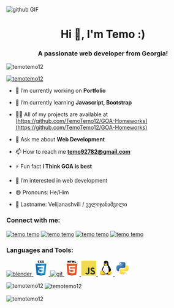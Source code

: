 
![github GIF](https://github.com/user-attachments/assets/83cfb9d1-3f4b-49c3-a2b4-faaa5d6dc3ac)


<h1 align="center">Hi 👋, I'm Temo :)</h1>
<h3 align="center">A passionate web developer from Georgia!</h3>

<p align="left"> <img src="https://komarev.com/ghpvc/?username=temotemo12&label=Profile%20views&color=0e75b6&style=flat" alt="temotemo12" /> </p>

<p align="left"> <a href="https://github.com/ryo-ma/github-profile-trophy"><img src="https://github-profile-trophy.vercel.app/?username=temotemo12" alt="temotemo12" /></a> </p>

- 🔭 I’m currently working on **Portfolio**

- 🌱 I’m currently learning **Javascript, Bootstrap**

- 👨‍💻 All of my projects are available at [https://github.com/TemoTemo12/GOA-Homeworks](https://github.com/TemoTemo12/GOA-Homeworks)

- 💬 Ask me about **Web Development**

- 📫 How to reach me **temo92782@gmail.com**

- ⚡ Fun fact **i Think GOA is best**

- 👀 I’m interested in  web development

- 😄 Pronouns: He/Him

- 🙈 Lastname:   Velijanashvili / ველიჯანაშვილი

 
<h3 align="left">Connect with me:</h3>
<p align="left">
<a href="https://codepen.io/temo temo" target="blank"><img align="center" src="https://raw.githubusercontent.com/rahuldkjain/github-profile-readme-generator/master/src/images/icons/Social/codepen.svg" alt="temo temo" height="30" width="40" /></a>
<a href="https://stackoverflow.com/users/temo temo" target="blank"><img align="center" src="https://raw.githubusercontent.com/rahuldkjain/github-profile-readme-generator/master/src/images/icons/Social/stack-overflow.svg" alt="temo temo" height="30" width="40" /></a>
<a href="https://fb.com/temo temo" target="blank"><img align="center" src="https://raw.githubusercontent.com/rahuldkjain/github-profile-readme-generator/master/src/images/icons/Social/facebook.svg" alt="temo temo" height="30" width="40" /></a>
<a href="https://instagram.com/temo temo" target="blank"><img align="center" src="https://raw.githubusercontent.com/rahuldkjain/github-profile-readme-generator/master/src/images/icons/Social/instagram.svg" alt="temo temo" height="30" width="40" /></a>
</p>

<h3 align="left">Languages and Tools:</h3>
<p align="left"> <a href="https://www.blender.org/" target="_blank" rel="noreferrer"> <img src="https://download.blender.org/branding/community/blender_community_badge_white.svg" alt="blender" width="40" height="40"/> </a> <a href="https://www.w3schools.com/css/" target="_blank" rel="noreferrer"> <img src="https://raw.githubusercontent.com/devicons/devicon/master/icons/css3/css3-original-wordmark.svg" alt="css3" width="40" height="40"/> </a> <a href="https://git-scm.com/" target="_blank" rel="noreferrer"> <img src="https://www.vectorlogo.zone/logos/git-scm/git-scm-icon.svg" alt="git" width="40" height="40"/> </a> <a href="https://www.w3.org/html/" target="_blank" rel="noreferrer"> <img src="https://raw.githubusercontent.com/devicons/devicon/master/icons/html5/html5-original-wordmark.svg" alt="html5" width="40" height="40"/> </a> <a href="https://developer.mozilla.org/en-US/docs/Web/JavaScript" target="_blank" rel="noreferrer"> <img src="https://raw.githubusercontent.com/devicons/devicon/master/icons/javascript/javascript-original.svg" alt="javascript" width="40" height="40"/> </a> <a href="https://www.linux.org/" target="_blank" rel="noreferrer"> <img src="https://raw.githubusercontent.com/devicons/devicon/master/icons/linux/linux-original.svg" alt="linux" width="40" height="40"/> </a> <a href="https://www.python.org" target="_blank" rel="noreferrer"> <img src="https://raw.githubusercontent.com/devicons/devicon/master/icons/python/python-original.svg" alt="python" width="40" height="40"/> </a> </p>

<p><img align="left" src="https://github-readme-stats.vercel.app/api/top-langs?username=temotemo12&show_icons=true&locale=en&layout=compact" alt="temotemo12" /></p>

<p>&nbsp;<img align="center" src="https://github-readme-stats.vercel.app/api?username=temotemo12&show_icons=true&locale=en" alt="temotemo12" /></p>

<p><img align="center" src="https://github-readme-streak-stats.herokuapp.com/?user=temotemo12&" alt="temotemo12" /></p>
